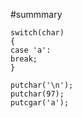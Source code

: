#summmary



    switch(char)
    {
    case 'a':
    break;
    }

    putchar('\n');
    putchar(97);
    putcgar('a');



